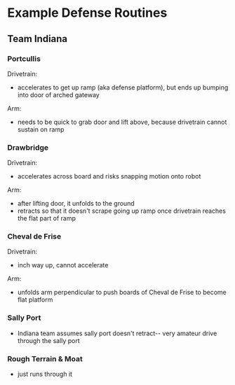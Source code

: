 # Example Defense Routines
## Team Indiana
### Portcullis
Drivetrain:
+ accelerates to get up ramp (aka defense platform), but ends up bumping into door of arched gateway

Arm:
+ needs to be quick to grab door and lift above, because drivetrain cannot sustain on ramp

### Drawbridge
Drivetrain:
+ accelerates across board and risks snapping motion onto robot

Arm:
+ after lifting door, it unfolds to the ground
+ retracts so that it doesn't scrape going up ramp once drivetrain reaches the flat part of ramp

### Cheval de Frise
Drivetrain:
+ inch way up, cannot accelerate

Arm:
+ unfolds arm perpendicular to push boards of Cheval de Frise to become flat platform

### Sally Port
+ Indiana team assumes sally port doesn't retract-- very amateur drive through the sally port

### Rough Terrain & Moat
+ just runs through it
